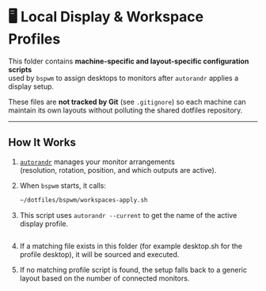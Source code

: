 # 🖥️ Local Display & Workspace Profiles

This folder contains **machine-specific and layout-specific configuration scripts**  
used by `bspwm` to assign desktops to monitors after `autorandr` applies a display setup.

These files are **not tracked by Git** (see `.gitignore`) so each machine can maintain its
own layouts without polluting the shared dotfiles repository.

---

## How It Works

1. [`autorandr`](https://github.com/phillipberndt/autorandr) manages your monitor arrangements  
   (resolution, rotation, position, and which outputs are active).

2. When `bspwm` starts, it calls:

   ```bash
   ~/dotfiles/bspwm/workspaces-apply.sh
   ```

3. This script uses `autorandr --current` to get the name of the active display profile.
   ```autodnr --current

   ```
4. If a matching file exists in this folder (for example desktop.sh for the profile desktop), it will be sourced and executed.

5. If no matching profile script is found, the setup falls back to a generic layout based on the number of connected monitors.

